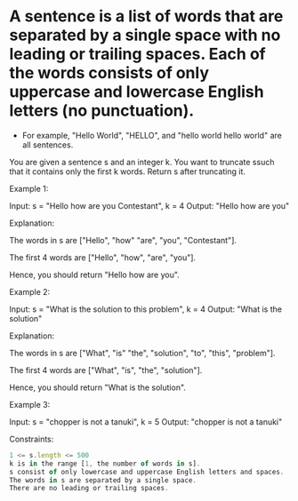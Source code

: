 # A sentence is a list of words that are separated by a single space with no leading or trailing spaces. Each of the words consists of only uppercase and lowercase English letters (no punctuation).

- For example, "Hello World", "HELLO", and "hello world hello world" are all sentences.

You are given a sentence s​​​​​​ and an integer k​​​​​​. You want to truncate s​​​​​​ such that it contains only the first k​​​​​​ words. Return s​​​​​​ after truncating it.

 

Example 1:

Input: s = "Hello how are you Contestant", k = 4
Output: "Hello how are you"

Explanation:

The words in s are ["Hello", "how" "are", "you", "Contestant"].

The first 4 words are ["Hello", "how", "are", "you"].

Hence, you should return "Hello how are you".


Example 2:

Input: s = "What is the solution to this problem", k = 4
Output: "What is the solution"

Explanation:

The words in s are ["What", "is" "the", "solution", "to", "this", "problem"].

The first 4 words are ["What", "is", "the", "solution"].

Hence, you should return "What is the solution".


Example 3:

Input: s = "chopper is not a tanuki", k = 5
Output: "chopper is not a tanuki"
 

Constraints:
```js
1 <= s.length <= 500
k is in the range [1, the number of words in s].
s consist of only lowercase and uppercase English letters and spaces.
The words in s are separated by a single space.
There are no leading or trailing spaces.
